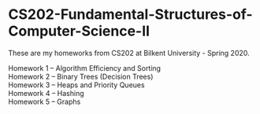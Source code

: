 # CS202-Fundamental-Structures-of-Computer-Science-II
These are my homeworks from CS202 at Bilkent University - Spring 2020.

Homework 1 – Algorithm Efficiency and Sorting <br/>
Homework 2 – Binary Trees (Decision Trees) <br/>
Homework 3 – Heaps and Priority Queues <br/>
Homework 4 – Hashing <br/>
Homework 5 – Graphs 
